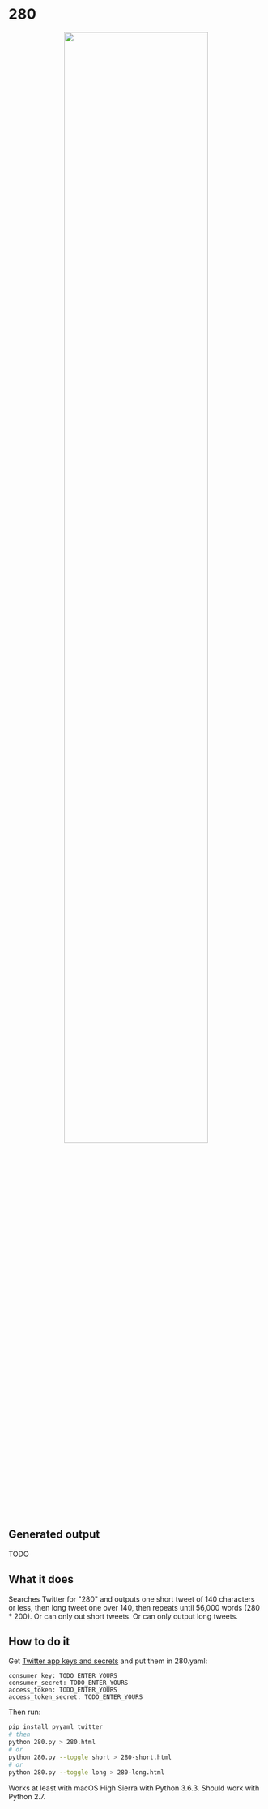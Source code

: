 # 280

<p align="center">
<a href="https://twitter.com/survivorevan/status/928041592207818752"><img src="https://github.com/hugovk/NaNogenMo-2017/blob/master/01-280/tweet.png?raw=true" width="75%" height="75%"></a>
</p>

## Generated output

TODO

## What it does

Searches Twitter for "280" and outputs one short tweet of 140 characters or less, then long tweet one over 140, then repeats until 56,000 words (280 * 200). Or can only out short tweets. Or can only output long tweets.

## How to do it

Get [Twitter app keys and secrets](https://apps.twitter.com/) and put them in 280.yaml:

```
consumer_key: TODO_ENTER_YOURS
consumer_secret: TODO_ENTER_YOURS
access_token: TODO_ENTER_YOURS
access_token_secret: TODO_ENTER_YOURS
```

Then run:

```bash
pip install pyyaml twitter
# then
python 280.py > 280.html
# or
python 280.py --toggle short > 280-short.html
# or
python 280.py --toggle long > 280-long.html
```

Works at least with macOS High Sierra with Python 3.6.3. Should work with Python 2.7.
